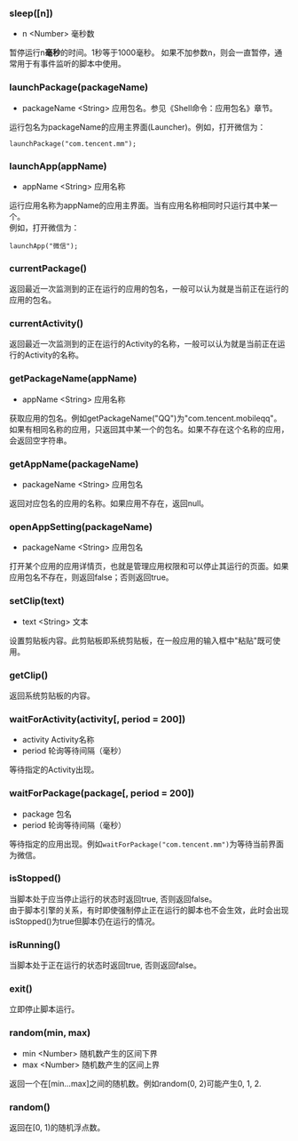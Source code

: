 ### sleep(\[n\])
* n \<Number\> 毫秒数

暂停运行n**毫秒**的时间。1秒等于1000毫秒。
如果不加参数n，则会一直暂停，通常用于有事件监听的脚本中使用。

### launchPackage(packageName)
* packageName \<String\> 应用包名。参见《Shell命令：应用包名》章节。  

运行包名为packageName的应用主界面(Launcher)。例如，打开微信为：
```
launchPackage("com.tencent.mm");
```

### launchApp(appName)
* appName \<String\> 应用名称

运行应用名称为appName的应用主界面。当有应用名称相同时只运行其中某一个。  
例如，打开微信为：
```
launchApp("微信");
```

### currentPackage()
返回最近一次监测到的正在运行的应用的包名，一般可以认为就是当前正在运行的应用的包名。

### currentActivity()
返回最近一次监测到的正在运行的Activity的名称，一般可以认为就是当前正在运行的Activity的名称。

### getPackageName(appName)
* appName \<String\> 应用名称

获取应用的包名。例如getPackageName("QQ")为"com.tencent.mobileqq"。如果有相同名称的应用，只返回其中某一个的包名。如果不存在这个名称的应用，会返回空字符串。

### getAppName(packageName)
* packageName \<String\> 应用包名

返回对应包名的应用的名称。如果应用不存在，返回null。

### openAppSetting(packageName)
* packageName \<String\> 应用包名

打开某个应用的应用详情页，也就是管理应用权限和可以停止其运行的页面。如果应用包名不存在，则返回false；否则返回true。

### setClip(text)
* text \<String\> 文本

设置剪贴板内容。此剪贴板即系统剪贴板，在一般应用的输入框中"粘贴"既可使用。

### getClip()

返回系统剪贴板的内容。

### waitForActivity(activity\[, period = 200\])
* activity Activity名称
* period 轮询等待间隔（毫秒）

等待指定的Activity出现。


### waitForPackage(package\[, period = 200\])
* package 包名
* period 轮询等待间隔（毫秒）

等待指定的应用出现。例如`waitForPackage("com.tencent.mm")`为等待当前界面为微信。

### isStopped()
当脚本处于应当停止运行的状态时返回true, 否则返回false。  
由于脚本引擎的关系，有时即使强制停止正在运行的脚本也不会生效，此时会出现isStopped()为true但脚本仍在运行的情况。

### isRunning()
当脚本处于正在运行的状态时返回true, 否则返回false。  

### exit()
立即停止脚本运行。

### random(min, max)
* min \<Number\> 随机数产生的区间下界
* max \<Number\> 随机数产生的区间上界

返回一个在\[min...max\]之间的随机数。例如random(0, 2)可能产生0, 1, 2.

### random()

返回在[0, 1)的随机浮点数。